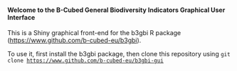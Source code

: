 
#### Welcome to the B-Cubed General Biodiversity Indicators Graphical User Interface

This is a Shiny graphical front-end for the b3gbi R package
(<https://www.github.com/b-cubed-eu/b3gbi>).

To use it, first install the b3gbi package, then clone this repository
using <code>git clone
<https://www.github.com/b-cubed-eu/b3gbi-gui></code>
